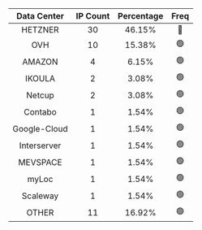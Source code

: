| Data Center | IP Count | Percentage | Freq |
|:------------:|:--------:|:-----------:|:-----:|
| HETZNER | 30 | 46.15% | 🔴 |
| OVH | 10 | 15.38% | 🟢 |
| AMAZON | 4 | 6.15% | 🟢 |
| IKOULA | 2 | 3.08% | 🟢 |
| Netcup | 2 | 3.08% | 🟢 |
| Contabo | 1 | 1.54% | 🟢 |
| Google-Cloud | 1 | 1.54% | 🟢 |
| Interserver | 1 | 1.54% | 🟢 |
| MEVSPACE | 1 | 1.54% | 🟢 |
| myLoc | 1 | 1.54% | 🟢 |
| Scaleway | 1 | 1.54% | 🟢 |
| OTHER | 11 | 16.92% | 🟢 |